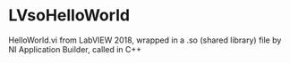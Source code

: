 # LVsoHelloWorld
HelloWorld.vi from LabVIEW 2018, wrapped in a .so (shared library) file by NI Application Builder, called in C++
